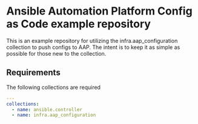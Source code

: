 # Ansible Automation Platform Config as Code example repository

This is an example repository for utilizing the infra.aap_configuration collection to push configs to AAP. The intent is to keep it as simple as possible for those new to the collection.

## Requirements

The following collections are required

```yaml
---
collections:
  - name: ansible.controller
  - name: infra.aap_configuration
```

